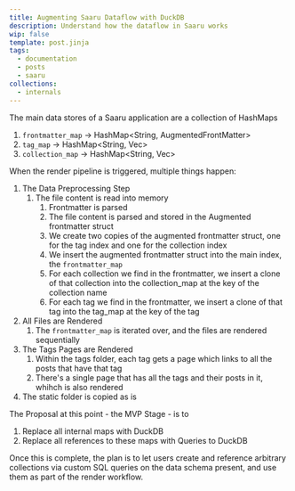 ```yaml
---
title: Augmenting Saaru Dataflow with DuckDB
description: Understand how the dataflow in Saaru works
wip: false
template: post.jinja
tags:
  - documentation
  - posts
  - saaru
collections:
  - internals
---
```


The main data stores of a Saaru application are a collection of HashMaps

1. `frontmatter_map` -> HashMap<String, AugmentedFrontMatter>
2. `tag_map` -> HashMap<String, Vec<ThinAugmentedFrontMatter>>
3. `collection_map` -> HashMap<String, Vec<ThinAugmentedFrontMatter>>

When the render pipeline is triggered, multiple things happen:

1. The Data Preprocessing Step
   1. The file content is read into memory
      1. Frontmatter is parsed
      2. The file content is parsed and stored in the Augmented frontmatter
         struct
      3. We create two copies of the augmented frontmatter struct, one for the
         tag index and one for the collection index
      4. We insert the augmented frontmatter struct into the main index, the
         `frontmatter_map`
      5. For each collection we find in the frontmatter, we insert a clone of
         that collection into the collection_map at the key of the collection
         name
      6. For each tag we find in the frontmatter, we insert a clone of that tag
         into the tag_map at the key of the tag
2. All Files are Rendered
   1. The `frontmatter_map` is iterated over, and the files are rendered
      sequentially
3. The Tags Pages are Rendered
   1. Within the tags folder, each tag gets a page which links to all the posts
      that have that tag
   2. There's a single page that has all the tags and their posts in it, whihch
      is also rendered
4. The static folder is copied as is

The Proposal at this point - the MVP Stage - is to

1. Replace all internal maps with DuckDB
2. Replace all references to these maps with Queries to DuckDB

Once this is complete, the plan is to let users create and reference arbitrary
collections via custom SQL queries on the data schema present, and use them as
part of the render workflow.
